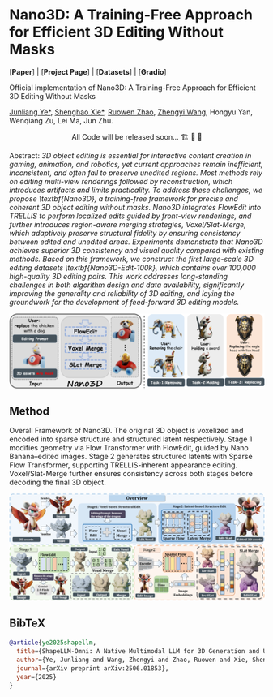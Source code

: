 # Nano3D: A Training-Free Approach for Efficient 3D Editing Without Masks

[**Paper**] | [**Project Page**] | [**Datasets**] | [**Gradio**]

Official implementation of Nano3D: A Training-Free Approach for Efficient 3D Editing Without Masks

[Junliang Ye*](https://jamesyjl.github.io/), [Shenghao Xie*](https://shxie2020.github.io/), [Ruowen Zhao](https://zhaorw02.github.io/), [Zhengyi Wang](https://thuwzy.github.io/), Hongyu Yan, Wenqiang Zu, Lei Ma, Jun Zhu.

<p align="center"> All Code will be released soon... 🏗️ 🚧 🔨</p>

Abstract: *3D object editing is essential for interactive content creation in gaming, animation, and robotics, yet current approaches remain inefficient, inconsistent, and often fail to preserve unedited regions. Most methods rely on editing multi-view renderings followed by reconstruction, which introduces artifacts and limits practicality. To address these challenges, we propose \textbf{Nano3D}, a training-free framework for precise and coherent 3D object editing without masks. Nano3D integrates FlowEdit into TRELLIS to perform localized edits guided by front-view renderings, and further introduces region-aware merging strategies, Voxel/Slat-Merge, which adaptively preserve structural fidelity by ensuring consistency between edited and unedited areas. Experiments demonstrate that Nano3D achieves superior 3D consistency and visual quality compared with existing methods. Based on this framework, we construct the first large-scale 3D editing datasets \textbf{Nano3D-Edit-100k}, which contains over 100,000 high-quality 3D editing pairs. This work addresses long-standing challenges in both algorithm design and data availability, significantly improving the generality and reliability of 3D editing, and laying the groundwork for the development of feed-forward 3D editing models.*

<p align="center">
    <img src="assets/teaser.png">
</p>

## Method

Overall Framework of Nano3D. The original 3D object is voxelized and encoded into sparse structure and structured latent respectively. Stage 1 modifies geometry via Flow Transformer with FlowEdit, guided by Nano Banana–edited images. Stage 2 generates structured latents with Sparse Flow Transformer, supporting TRELLIS-inherent appearance editing. Voxel/Slat-Merge further ensures consistency across both stages before decoding the final 3D object.
<p align="center">
    <img src="assets/method.png">
</p>

## BibTeX

```bibtex
@article{ye2025shapellm,
  title={ShapeLLM-Omni: A Native Multimodal LLM for 3D Generation and Understanding},
  author={Ye, Junliang and Wang, Zhengyi and Zhao, Ruowen and Xie, Shenghao and Zhu, Jun},
  journal={arXiv preprint arXiv:2506.01853},
  year={2025}
}
```
